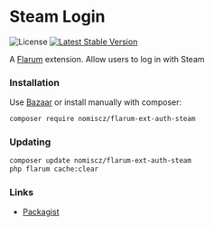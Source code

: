 # Steam Login

![License](https://img.shields.io/badge/license-MIT-blue.svg) [![Latest Stable Version](https://img.shields.io/packagist/v/nomiscz/flarum-ext-auth-steam.svg)](https://packagist.org/packages/nomiscz/flarum-ext-auth-steam)

A [Flarum](http://flarum.org) extension. Allow users to log in with Steam

### Installation

Use [Bazaar](https://discuss.flarum.org/d/5151-flagrow-bazaar-the-extension-marketplace) or install manually with composer:

```sh
composer require nomiscz/flarum-ext-auth-steam
```

### Updating

```sh
composer update nomiscz/flarum-ext-auth-steam
php flarum cache:clear
```

### Links

- [Packagist](https://packagist.org/packages/nomiscz/flarum-ext-auth-steam)
